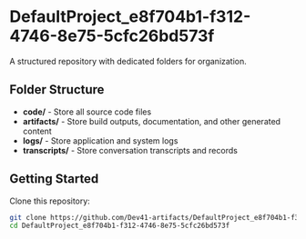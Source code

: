 # DefaultProject_e8f704b1-f312-4746-8e75-5cfc26bd573f
A structured repository with dedicated folders for organization.

## Folder Structure

- **code/** - Store all source code files
- **artifacts/** - Store build outputs, documentation, and other generated content
- **logs/** - Store application and system logs
- **transcripts/** - Store conversation transcripts and records

## Getting Started

Clone this repository:
```bash
git clone https://github.com/Dev41-artifacts/DefaultProject_e8f704b1-f312-4746-8e75-5cfc26bd573f
cd DefaultProject_e8f704b1-f312-4746-8e75-5cfc26bd573f
```
